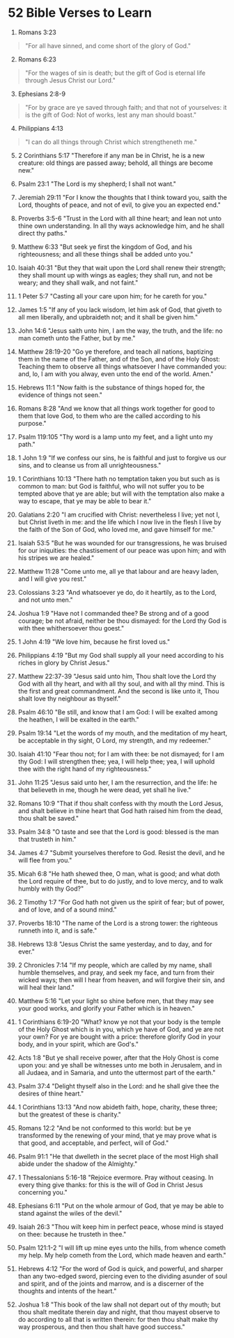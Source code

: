 # 52 Bible Verses to Learn

1. Romans 3:23
> "For all have sinned, and come short of the glory of God."


2. Romans 6:23
> "For the wages of sin is death; but the gift of God is eternal life through Jesus Christ our Lord."


3. Ephesians 2:8-9
> "For by grace are ye saved through faith; and that not of yourselves: it is the gift of God: Not of works, lest any man should boast."


4. Philippians 4:13
> "I can do all things through Christ which strengtheneth me."


5. 2 Corinthians 5:17
"Therefore if any man be in Christ, he is a new creature: old things are passed away; behold, all things are become new."


6. Psalm 23:1
"The Lord is my shepherd; I shall not want."


7. Jeremiah 29:11
"For I know the thoughts that I think toward you, saith the Lord, thoughts of peace, and not of evil, to give you an expected end."


8. Proverbs 3:5-6
"Trust in the Lord with all thine heart; and lean not unto thine own understanding. In all thy ways acknowledge him, and he shall direct thy paths."


9. Matthew 6:33
"But seek ye first the kingdom of God, and his righteousness; and all these things shall be added unto you."


10. Isaiah 40:31
"But they that wait upon the Lord shall renew their strength; they shall mount up with wings as eagles; they shall run, and not be weary; and they shall walk, and not faint."


11. 1 Peter 5:7
"Casting all your care upon him; for he careth for you."


12. James 1:5
"If any of you lack wisdom, let him ask of God, that giveth to all men liberally, and upbraideth not; and it shall be given him."


13. John 14:6
"Jesus saith unto him, I am the way, the truth, and the life: no man cometh unto the Father, but by me."


14. Matthew 28:19-20
"Go ye therefore, and teach all nations, baptizing them in the name of the Father, and of the Son, and of the Holy Ghost: Teaching them to observe all things whatsoever I have commanded you: and, lo, I am with you alway, even unto the end of the world. Amen."


15. Hebrews 11:1
"Now faith is the substance of things hoped for, the evidence of things not seen."


16. Romans 8:28
"And we know that all things work together for good to them that love God, to them who are the called according to his purpose."


17. Psalm 119:105
"Thy word is a lamp unto my feet, and a light unto my path."


18. 1 John 1:9
"If we confess our sins, he is faithful and just to forgive us our sins, and to cleanse us from all unrighteousness."


19. 1 Corinthians 10:13
"There hath no temptation taken you but such as is common to man: but God is faithful, who will not suffer you to be tempted above that ye are able; but will with the temptation also make a way to escape, that ye may be able to bear it."


20. Galatians 2:20
"I am crucified with Christ: nevertheless I live; yet not I, but Christ liveth in me: and the life which I now live in the flesh I live by the faith of the Son of God, who loved me, and gave himself for me."


21. Isaiah 53:5
"But he was wounded for our transgressions, he was bruised for our iniquities: the chastisement of our peace was upon him; and with his stripes we are healed."


22. Matthew 11:28
"Come unto me, all ye that labour and are heavy laden, and I will give you rest."


23. Colossians 3:23
"And whatsoever ye do, do it heartily, as to the Lord, and not unto men."


24. Joshua 1:9
"Have not I commanded thee? Be strong and of a good courage; be not afraid, neither be thou dismayed: for the Lord thy God is with thee whithersoever thou goest."


25. 1 John 4:19
"We love him, because he first loved us."


26. Philippians 4:19
"But my God shall supply all your need according to his riches in glory by Christ Jesus."


27. Matthew 22:37-39
"Jesus said unto him, Thou shalt love the Lord thy God with all thy heart, and with all thy soul, and with all thy mind. This is the first and great commandment. And the second is like unto it, Thou shalt love thy neighbour as thyself."

28. Psalm 46:10
"Be still, and know that I am God: I will be exalted among the heathen, I will be exalted in the earth."


29. Psalm 19:14
"Let the words of my mouth, and the meditation of my heart, be acceptable in thy sight, O Lord, my strength, and my redeemer."


30. Isaiah 41:10
"Fear thou not; for I am with thee: be not dismayed; for I am thy God: I will strengthen thee; yea, I will help thee; yea, I will uphold thee with the right hand of my righteousness."


31. John 11:25
"Jesus said unto her, I am the resurrection, and the life: he that believeth in me, though he were dead, yet shall he live."


32. Romans 10:9
"That if thou shalt confess with thy mouth the Lord Jesus, and shalt believe in thine heart that God hath raised him from the dead, thou shalt be saved."


33. Psalm 34:8
"O taste and see that the Lord is good: blessed is the man that trusteth in him."


34. James 4:7
"Submit yourselves therefore to God. Resist the devil, and he will flee from you."


35. Micah 6:8
"He hath shewed thee, O man, what is good; and what doth the Lord require of thee, but to do justly, and to love mercy, and to walk humbly with thy God?"


36. 2 Timothy 1:7
"For God hath not given us the spirit of fear; but of power, and of love, and of a sound mind."


37. Proverbs 18:10
"The name of the Lord is a strong tower: the righteous runneth into it, and is safe."


38. Hebrews 13:8
"Jesus Christ the same yesterday, and to day, and for ever."


39. 2 Chronicles 7:14
"If my people, which are called by my name, shall humble themselves, and pray, and seek my face, and turn from their wicked ways; then will I hear from heaven, and will forgive their sin, and will heal their land."


40. Matthew 5:16
"Let your light so shine before men, that they may see your good works, and glorify your Father which is in heaven."


41. 1 Corinthians 6:19-20
"What? know ye not that your body is the temple of the Holy Ghost which is in you, which ye have of God, and ye are not your own? For ye are bought with a price: therefore glorify God in your body, and in your spirit, which are God's."


42. Acts 1:8
"But ye shall receive power, after that the Holy Ghost is come upon you: and ye shall be witnesses unto me both in Jerusalem, and in all Judaea, and in Samaria, and unto the uttermost part of the earth."


43. Psalm 37:4
"Delight thyself also in the Lord: and he shall give thee the desires of thine heart."


44. 1 Corinthians 13:13
"And now abideth faith, hope, charity, these three; but the greatest of these is charity."


45. Romans 12:2
"And be not conformed to this world: but be ye transformed by the renewing of your mind, that ye may prove what is that good, and acceptable, and perfect, will of God."


46. Psalm 91:1
"He that dwelleth in the secret place of the most High shall abide under the shadow of the Almighty."


47. 1 Thessalonians 5:16-18
"Rejoice evermore. Pray without ceasing. In every thing give thanks: for this is the will of God in Christ Jesus concerning you."


48. Ephesians 6:11
"Put on the whole armour of God, that ye may be able to stand against the wiles of the devil."


49. Isaiah 26:3
"Thou wilt keep him in perfect peace, whose mind is stayed on thee: because he trusteth in thee."


50. Psalm 121:1-2
"I will lift up mine eyes unto the hills, from whence cometh my help. My help cometh from the Lord, which made heaven and earth."


51. Hebrews 4:12
"For the word of God is quick, and powerful, and sharper than any two-edged sword, piercing even to the dividing asunder of soul and spirit, and of the joints and marrow, and is a discerner of the thoughts and intents of the heart."


53. Joshua 1:8
"This book of the law shall not depart out of thy mouth; but thou shalt meditate therein day and night, that thou mayest observe to do according to all that is written therein: for then thou shalt make thy way prosperous, and then thou shalt have good success."
